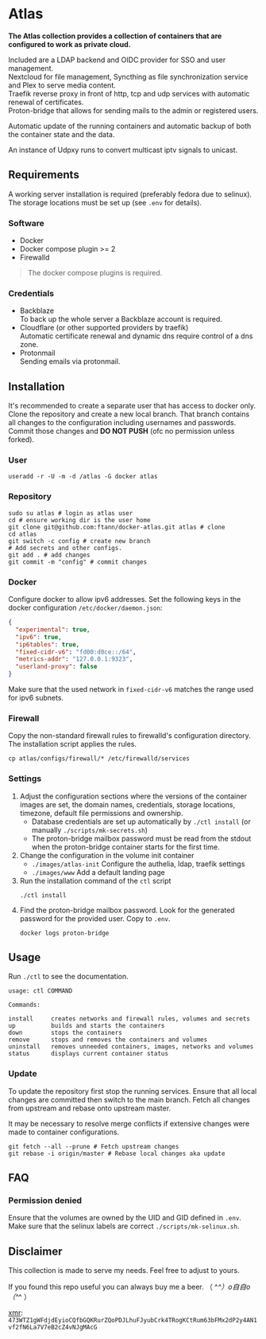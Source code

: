 # Atlas

__The Atlas collection provides a collection of containers that are configured to work as private cloud.__

Included are a LDAP backend and OIDC provider for SSO and user management.<br/>
Nextcloud for file management, Syncthing as file synchronization service and Plex to serve media content.<br/>
Traefik reverse proxy in front of http, tcp and udp services with automatic renewal of certificates.<br/>
Proton-bridge that allows for sending mails to the admin or registered users.

Automatic update of the running containers and automatic backup of both the container state and the data.

An instance of Udpxy runs to convert multicast iptv signals to unicast.

## Requirements

A working server installation is required (preferably fedora due to selinux). The storage locations must be set up
(see `.env` for details).

### Software

- Docker
- Docker compose plugin >= 2
- Firewalld

> The docker compose plugins is required.

### Credentials

- Backblaze<br/>
  To back up the whole server a Backblaze account is required.
- Cloudflare (or other supported providers by traefik)<br/>
  Automatic certificate renewal and dynamic dns require control of a dns zone.
- Protonmail<br/>
  Sending emails via protonmail.

## Installation

It's recommended to create a separate user that has access to docker only. Clone the repository and create a new local
branch. That branch contains all changes to the configuration including usernames and passwords. Commit those changes
and __DO NOT PUSH__ (ofc no permission unless forked).

### User

```shell
useradd -r -U -m -d /atlas -G docker atlas
```

### Repository

```shell
sudo su atlas # login as atlas user
cd # ensure working dir is the user home
git clone git@github.com:ftann/docker-atlas.git atlas # clone
cd atlas
git switch -c config # create new branch
# Add secrets and other configs.
git add . # add changes
git commit -m "config" # commit changes
```

### Docker

Configure docker to allow ipv6 addresses. Set the following keys in the docker configuration `/etc/docker/daemon.json`:

```json
{
  "experimental": true,
  "ipv6": true,
  "ip6tables": true,
  "fixed-cidr-v6": "fd00:d0ce::/64",
  "metrics-addr": "127.0.0.1:9323",
  "userland-proxy": false
}
```

Make sure that the used network in `fixed-cidr-v6` matches the range used for ipv6 subnets.

### Firewall

Copy the non-standard firewall rules to firewalld's configuration directory. The installation script applies the rules.

```shell
cp atlas/configs/firewall/* /etc/firewalld/services
```

### Settings

1. Adjust the configuration sections where the versions of the container images are set, the domain names, credentials,
   storage locations, timezone, default file permissions and ownership.
    - Database credentials are set up automatically by `./ctl install` (or manually `./scripts/mk-secrets.sh`)
    - The proton-bridge mailbox password must be read from the stdout when the proton-bridge container starts for the
      first time.
2. Change the configuration in the volume init container
    - `./images/atlas-init` Configure the authelia, ldap, traefik settings
    - `./images/www` Add a default landing page
3. Run the installation command of the `ctl` script
   ```shell
   ./ctl install
   ```
4. Find the proton-bridge mailbox password. Look for the generated password for the provided user. Copy to `.env`.
   ```shell
   docker logs proton-bridge
   ```

## Usage

Run `./ctl` to see the documentation.

```shell
usage: ctl COMMAND

Commands:

install     creates networks and firewall rules, volumes and secrets
up          builds and starts the containers
down        stops the containers
remove      stops and removes the containers and volumes
uninstall   removes unneeded containers, images, networks and volumes
status      displays current container status
```

### Update

To update the repository first stop the running services. Ensure that all local changes are committed then switch to the
main branch. Fetch all changes from upstream and rebase onto upstream master.

It may be necessary to resolve merge conflicts if extensive changes were made to container configurations.

```shell
git fetch --all --prune # Fetch upstream changes
git rebase -i origin/master # Rebase local changes aka update
```

## FAQ

### Permission denied

Ensure that the volumes are owned by the UID and GID defined in `.env`. Make sure that the selinux labels are
correct `./scripts/mk-selinux.sh`.

## Disclaimer

This collection is made to serve my needs. Feel free to adjust to yours.

If you found this repo useful you can always buy me a beer. （ ^_^）o自自o（^_^ ）

[xmr](https://getmonero.org): `473WTZ1gWFdjdEyioCQfbGQKRurZQoPDJLhuFJyubCrk4TRogKCtRum63bFMx2dP2y4AN1vf2fN6La7V7eB2cZ4vNJgMAcG`
